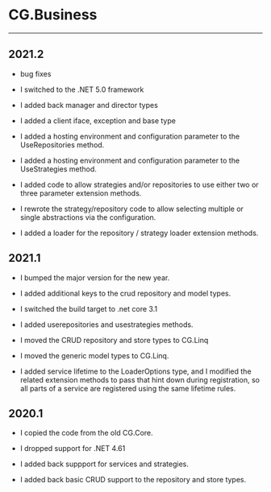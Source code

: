 # CG.Business
---

## 2021.2

* bug fixes

* I switched to the .NET 5.0 framework

* I added back manager and director types

* I added a client iface, exception and base type

* I added a hosting environment and configuration parameter to the UseRepositories method.

* I added a hosting environment and configuration parameter to the UseStrategies method.

* I added code to allow strategies and/or repositories to use either two or three parameter extension methods.

* I rewrote the strategy/repository code to allow selecting multiple or single abstractions via the configuration.

* I added a loader for the repository / strategy loader extension methods.

## 2021.1

* I bumped the major version for the new year.

* I added additional keys to the crud repository and model types.

* I switched the build target to .net core 3.1

* I added userepositories and usestrategies methods.

* I moved the CRUD repository and store types to CG.Linq

* I moved the generic model types to CG.Linq.

* I added service lifetime to the LoaderOptions type, and I modified the related
    extension methods to pass that hint down during registration, so all parts
    of a service are registered using the same lifetime rules.

## 2020.1

* I copied the code from the old CG.Core.

* I dropped support for .NET 4.61

* I added back suppport for services and strategies.

* I added back basic CRUD support to the repository and store types.

